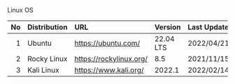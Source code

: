 Linux OS

|No | Distribution | URL | Version | Last Update | 
|--:|:--|:--|:--|:--|
|  1| Ubuntu | https://ubuntu.com/ | 22.04 LTS | 2022/04/21 |
|  2| Rocky Linux | https://rockylinux.org/ | 8.5 | 2021/11/15 |
|  3| Kali Linux | https://www.kali.org/ | 2022.1 | 2022/02/14 |
